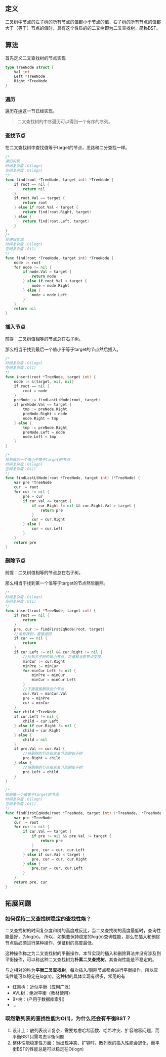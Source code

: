 ## 定义
二叉树中节点的左子树的所有节点的值都小于节点的值，右子树的所有节点的值都大于（等于）节点的值时，具有这个性质的的二叉树即为二叉查找树，简称BST。
## 算法
首先定义二叉查找树的节点实现
```go
type TreeNode struct {
    Val int
    Left *TreeNode
    Right *TreeNode
}
```
### 遍历
遍历在[树](https://juejin.cn/post/7086517958544982029)这一节已经实现。

> 二叉查找树的中序遍历可以得到一个有序的序列。


### 查找节点
在二叉查找树中查找值等于target的节点，思路和二分查找一样。
```go
/*
递归实现
时间复杂度：O(logn)
空间复杂度：O(logn)
*/
func find(root *TreeNode, target int) *TreeNode {
    if root == nil {
        return nil
    }
    if root.Val == target {
        return root
    } else if root.Val < target {
        return find(root.Right, target)
    } else {
        return find(root.Left, target)
    }
}
/*
非递归实现
时间复杂度：O(logn)
空间复杂度：O(1)
*/
func find(root *TreeNode, target int) *TreeNode {
    node := root
    for node != nil {
        if node.Val = target {
            return node
        } else if root.Val < target {
            node = node.Right
        } else {
            node = node.Left
        }
    }
    return nil
}
```
### 插入节点
前提：二叉树值相等的节点总在右子树。

那么相当于找到最后一个值小于等于target的节点然后插入。
```go
/*
时间复杂度：O(logn)
空间复杂度：O(1)
*/
func insert(root *TreeNode, target int) {
    node := &{target, nil, nil}
    if root == nil {
        root = node
    }
    preNode := findLastLtNode(root, target)
    if preNode.Val <= target {
        tmp := preNode.Right
        preNode.Right = node
        node.Right = tmp
    } else {
        tmp := preNode.Right
        preNode.Left = node
        node.Left = tmp
    }
}

/*
找到最后一个值小于等于target的节点
时间复杂度：O(logn)
空间复杂度：O(1)
*/
func findLastLtNode(root *TreeNode, target int) (*TreeNode) {
    var pre *TreeNode
    cur := root
    for cur != nil {
        pre = cur
        if cur.Val <= target {
            if cur.Right != nil && cur.Right.Val > target {
                return pre
            }
            cur = cur.Right
        } else {
            cur = cur.Left
        }
    }
    return pre
}
```


### 删除节点
前提：二叉树值相等的节点总在右子树。

那么相当于找到第一个值等于target的节点然后删除。
```go
/*
时间复杂度：O(logn)
空间复杂度：O(1)
*/
func insert(root *TreeNode, target int) {
    if root == nil {
        return 
    }
    pre, cur := findFirstEqNode(root, target)
    //没有找到，直接返回
    if cur == nil {
        return 
    }
    if cur.Left != nil && cur.Right != nil {
        //找到右子树的最小节点，将值和当前节点交换
        minCur := cur.Right
        minPre := minCur
        for minCur.Left != nil {
            minPre = minCur
            minCur = minCur.Left
        }
        //下面直接删除这个节点
        cur.Val = minCur.Val
        pre = minPre
        cur = minCur
    }
    var child *TreeNode
    if cur.Left != nil {
        child = cur.Left
    } else if cur.Right != nil {
        child = cur.Right
    } else {
        child = nil
    }
    if pre.Val >= cur.Val {
        //待删除的节点在双亲节点的右子树
        pre.Right = child
    } else {
        //待删除的节点在双亲节点的左子树
        pre.Left = child
    }
}

/*
找到第一个值等于target的节点
时间复杂度：O(logn)
空间复杂度：O(1)
*/
func findFirstEqNode(root *TreeNode, target int) (*TreeNode， *TreeNode) {
    var pre *TreeNode
    cur := root
    for cur != nil {
        if cur.Val == target {
            if pre != nil && pre.Val != target {
                return pre
            }
            pre, cur = cur, cur.Left
        } else if cur.Val < target {
            pre, cur = cur, cur.Right
        } else {
            pre,cur = cur, cur.Left
        }
    }
    return pre, cur
}
```

## 拓展问题
### 如何保持二叉查找树稳定的查找性能？
二叉查找树的时间复杂度和树的高度成反比，当二叉查找树的高度最低时，查询性能最好，为log(n)。
所以，如果要保持稳定的log(n)查询性能，那么在插入和删除节点后必须进行某种操作，保证树的高度最低。

这种操作称之为二叉查找树的平衡操作，本节实现的插入和删除算法并没有涉及到平衡操作，可以称这种二叉查找树为**朴素二叉查找树**，其查询性能是不稳定的。

与之相对的称为**平衡二叉查找树**，每次插入/删除节点都会进行平衡操作，所以查询性能可以稳定在log(n)，这种树的具体实现有很多，常见的有
- 红黑树：近似平衡（应用广泛）
- AVL树：绝对平衡（教材使用）
- B+树：(产用于数据库索引)
- ...  

### 既然散列表的查找性能为O(1)，为什么还会有平衡BST？
1. 设计上：散列表设计复杂，需要考虑哈希函数、哈希冲突、扩容缩容问题，而平衡BST只需考虑平衡问题
2. 整体性能稳定性方面：当出现冲突、扩容时，散列表的插入性能会退化，而平衡BST的性能总是可以稳定在O(logn)